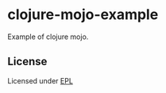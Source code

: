 # clojure-mojo-example

Example of clojure mojo.

## License

Licensed under [EPL](http://www.eclipse.org/legal/epl-v10.html)
